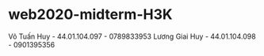 # web2020-midterm-H3K
Võ Tuấn Huy - 44.01.104.097 - 0789833953
Lương Giai Huy - 44.01.104.098 - 0901395356

